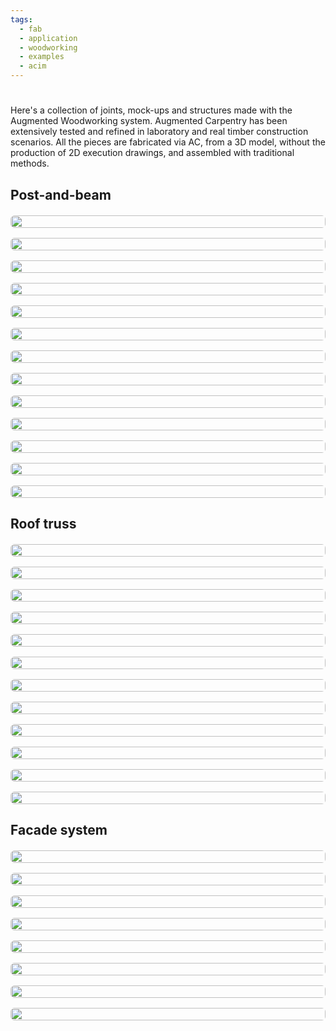 ```yaml
---
tags:
  - fab
  - application
  - woodworking
  - examples
  - acim
---
```


# 

Here's a collection of joints, mock-ups and structures made with the Augmented Woodworking system. Augmented Carpentry has been extensively tested and refined in laboratory and real timber construction scenarios. All the pieces are fabricated via AC, from a 3D model, without the production of 2D execution drawings, and assembled with traditional methods.

## Post-and-beam

<div class="grid-container" style="display: grid; grid-template-columns: repeat(auto-fit, minmax(250px, 1fr)); gap: 16px; margin: 20px 0;">
    <img src="{{ config.site_url }}/assets/images/woodworking/structure_examples/post_and_beam/a.JPG" style="width: 100%; height: 100%; object-fit: cover; border-radius: 6px;">
    <img src="{{ config.site_url }}/assets/images/woodworking/structure_examples/post_and_beam/b.JPG" style="width: 100%; height: 100%; object-fit: cover; border-radius: 6px;">
    <img src="{{ config.site_url }}/assets/images/woodworking/structure_examples/post_and_beam/c.JPG" style="width: 100%; height: 100%; object-fit: cover; border-radius: 6px;">
    <img src="{{ config.site_url }}/assets/images/woodworking/structure_examples/post_and_beam/d.JPG" style="width: 100%; height: 100%; object-fit: cover; border-radius: 6px;">
    <img src="{{ config.site_url }}/assets/images/woodworking/structure_examples/post_and_beam/e.JPG" style="width: 100%; height: 100%; object-fit: cover; border-radius: 6px;">
    <img src="{{ config.site_url }}/assets/images/woodworking/structure_examples/post_and_beam/f.JPG" style="width: 100%; height: 100%; object-fit: cover; border-radius: 6px;">
    <img src="{{ config.site_url }}/assets/images/woodworking/structure_examples/post_and_beam/g.JPG" style="width: 100%; height: 100%; object-fit: cover; border-radius: 6px;">
    <img src="{{ config.site_url }}/assets/images/woodworking/structure_examples/post_and_beam/o.JPG" style="width: 100%; height: 100%; object-fit: cover; border-radius: 6px;">
    <img src="{{ config.site_url }}/assets/images/woodworking/structure_examples/post_and_beam/h.jpg" style="width: 100%; height: 100%; object-fit: cover; border-radius: 6px;">
    <img src="{{ config.site_url }}/assets/images/woodworking/structure_examples/post_and_beam/i.jpg" style="width: 100%; height: 100%; object-fit: cover; border-radius: 6px;">
    <img src="{{ config.site_url }}/assets/images/woodworking/structure_examples/post_and_beam/l.jpg" style="width: 100%; height: 100%; object-fit: cover; border-radius: 6px;">
    <img src="{{ config.site_url }}/assets/images/woodworking/structure_examples/post_and_beam/m.jpg" style="width: 100%; height: 100%; object-fit: cover; border-radius: 6px;">
    <img src="{{ config.site_url }}/assets/images/woodworking/structure_examples/post_and_beam/n.png" style="width: 100%; height: 100%; object-fit: cover; border-radius: 6px;">
</div>

## Roof truss


<div class="grid-container" style="display: grid; grid-template-columns: repeat(auto-fit, minmax(250px, 1fr)); gap: 16px; margin: 20px 0;">
    <img src="{{ config.site_url }}/assets/images/woodworking/structure_examples/roof_truss/a.JPG" style="width: 100%; height: 100%; object-fit: cover; border-radius: 6px;">
    <img src="{{ config.site_url }}/assets/images/woodworking/structure_examples/roof_truss/b.JPG" style="width: 100%; height: 100%; object-fit: cover; border-radius: 6px;">
    <img src="{{ config.site_url }}/assets/images/woodworking/structure_examples/roof_truss/c.JPG" style="width: 100%; height: 100%; object-fit: cover; border-radius: 6px;">
    <img src="{{ config.site_url }}/assets/images/woodworking/structure_examples/roof_truss/d.jpg" style="width: 100%; height: 100%; object-fit: cover; border-radius: 6px;">
    <img src="{{ config.site_url }}/assets/images/woodworking/structure_examples/roof_truss/e.jpg" style="width: 100%; height: 100%; object-fit: cover; border-radius: 6px;">
    <img src="{{ config.site_url }}/assets/images/woodworking/structure_examples/roof_truss/f.jpg" style="width: 100%; height: 100%; object-fit: cover; border-radius: 6px;">
    <img src="{{ config.site_url }}/assets/images/woodworking/structure_examples/roof_truss/g.jpg" style="width: 100%; height: 100%; object-fit: cover; border-radius: 6px;">
    <img src="{{ config.site_url }}/assets/images/woodworking/structure_examples/roof_truss/h.jpg" style="width: 100%; height: 100%; object-fit: cover; border-radius: 6px;">
    <img src="{{ config.site_url }}/assets/images/woodworking/structure_examples/roof_truss/i.png" style="width: 100%; height: 100%; object-fit: cover; border-radius: 6px;">
    <img src="{{ config.site_url }}/assets/images/woodworking/structure_examples/roof_truss/l.JPG" style="width: 100%; height: 100%; object-fit: cover; border-radius: 6px;">
    <img src="{{ config.site_url }}/assets/images/woodworking/structure_examples/roof_truss/m.JPG" style="width: 100%; height: 100%; object-fit: cover; border-radius: 6px;">
    <img src="{{ config.site_url }}/assets/images/woodworking/structure_examples/roof_truss/n.JPG" style="width: 100%; height: 100%; object-fit: cover; border-radius: 6px;">
</div>


## Facade system


<div class="grid-container" style="display: grid; grid-template-columns: repeat(auto-fit, minmax(250px, 1fr)); gap: 16px; margin: 20px 0;">
    <img src="{{ config.site_url }}/assets/images/woodworking/structure_examples/facade_sys/a.JPG" style="width: 100%; height: 100%; object-fit: cover; border-radius: 6px;">
    <img src="{{ config.site_url }}/assets/images/woodworking/structure_examples/facade_sys/b.JPG" style="width: 100%; height: 100%; object-fit: cover; border-radius: 6px;">
    <img src="{{ config.site_url }}/assets/images/woodworking/structure_examples/facade_sys/c.JPG" style="width: 100%; height: 100%; object-fit: cover; border-radius: 6px;">
    <img src="{{ config.site_url }}/assets/images/woodworking/structure_examples/facade_sys/d.png" style="width: 100%; height: 100%; object-fit: cover; border-radius: 6px;">
    <img src="{{ config.site_url }}/assets/images/woodworking/structure_examples/facade_sys/e.JPG" style="width: 100%; height: 100%; object-fit: cover; border-radius: 6px;">
    <img src="{{ config.site_url }}/assets/images/woodworking/structure_examples/facade_sys/f.JPG" style="width: 100%; height: 100%; object-fit: cover; border-radius: 6px;">
    <img src="{{ config.site_url }}/assets/images/woodworking/structure_examples/facade_sys/g.JPG" style="width: 100%; height: 100%; object-fit: cover; border-radius: 6px;">
    <img src="{{ config.site_url }}/assets/images/woodworking/structure_examples/facade_sys/h.JPG" style="width: 100%; height: 100%; object-fit: cover; border-radius: 6px;">
    <!-- <img src="{{ config.site_url }}/assets/images/woodworking/structure_examples/facade_sys/g.png" style="width: 100%; height: 100%; object-fit: cover; border-radius: 6px;"> -->
</div>